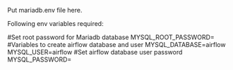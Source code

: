 Put mariadb.env file here.

Following env variables required:

#Set root password for Mariadb database
MYSQL_ROOT_PASSWORD=
#Variables to create airflow database and user
MYSQL_DATABASE=airflow
MYSQL_USER=airflow
#Set airflow database user password
MYSQL_PASSWORD=
